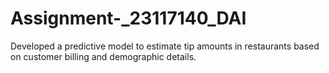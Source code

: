 # Assignment-_23117140_DAI
Developed a predictive model to estimate tip amounts in  restaurants based on customer billing and demographic details. 
